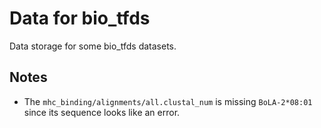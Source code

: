 # Data for bio_tfds
Data storage for some bio_tfds datasets.

## Notes
- The `mhc_binding/alignments/all.clustal_num` is missing `BoLA-2*08:01` since its sequence looks like an error.
